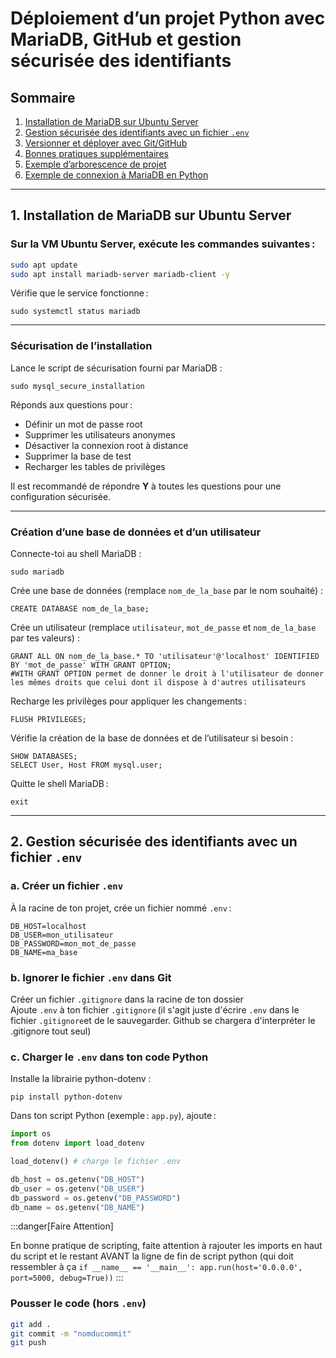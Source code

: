 # Déploiement d’un projet Python avec MariaDB, GitHub et gestion sécurisée des identifiants

## Sommaire

1. [Installation de MariaDB sur Ubuntu Server](#1-installation-de-mariadb-sur-ubuntu-server)
2. [Gestion sécurisée des identifiants avec un fichier `.env`](#2-gestion-sécurisée-des-identifiants-avec-un-fichier-env)
3. [Versionner et déployer avec Git/GitHub](#3-versionner-et-déployer-avec-gitgithub)
4. [Bonnes pratiques supplémentaires](#4-bonnes-pratiques-supplémentaires)
5. [Exemple d’arborescence de projet](#5-exemple-darborescence-de-projet)
6. [Exemple de connexion à MariaDB en Python](#6-exemple-de-connexion-à-mariadb-en-python)

---

## 1. Installation de MariaDB sur Ubuntu Server

### Sur la VM Ubuntu Server, exécute les commandes suivantes :

```bash
sudo apt update
sudo apt install mariadb-server mariadb-client -y
```
Vérifie que le service fonctionne :

```
sudo systemctl status mariadb
```
---

### Sécurisation de l’installation

Lance le script de sécurisation fourni par MariaDB :

```
sudo mysql_secure_installation
```
Réponds aux questions pour :
- Définir un mot de passe root
- Supprimer les utilisateurs anonymes
- Désactiver la connexion root à distance
- Supprimer la base de test
- Recharger les tables de privilèges

Il est recommandé de répondre **Y** à toutes les questions pour une configuration sécurisée.

---

### Création d’une base de données et d’un utilisateur

Connecte-toi au shell MariaDB :

```
sudo mariadb
```

Crée une base de données (remplace `nom_de_la_base` par le nom souhaité) :

```
CREATE DATABASE nom_de_la_base;
```

Crée un utilisateur (remplace `utilisateur`, `mot_de_passe` et `nom_de_la_base` par tes valeurs) :

```
GRANT ALL ON nom_de_la_base.* TO 'utilisateur'@'localhost' IDENTIFIED BY 'mot_de_passe' WITH GRANT OPTION; 
#WITH GRANT OPTION permet de donner le droit à l'utilisateur de donner les mêmes droits que celui dont il dispose à d'autres utilisateurs
```

Recharge les privilèges pour appliquer les changements :

```
FLUSH PRIVILEGES;
```

Vérifie la création de la base de données et de l’utilisateur si besoin :

```
SHOW DATABASES;
SELECT User, Host FROM mysql.user;
```

Quitte le shell MariaDB :

```
exit
```

---

## 2. Gestion sécurisée des identifiants avec un fichier `.env`

### a. Créer un fichier `.env`

À la racine de ton projet, crée un fichier nommé `.env` :
```
DB_HOST=localhost
DB_USER=mon_utilisateur
DB_PASSWORD=mon_mot_de_passe
DB_NAME=ma_base
```

### b. Ignorer le fichier `.env` dans Git

Créer un fichier `.gitignore` dans la racine de ton dossier   
Ajoute `.env` à ton fichier `.gitignore` (il s'agit juste d'écrire `.env` dans le fichier `.gitignore`et de le sauvegarder. Github se chargera d'interpréter le .gitignore tout seul)  


### c. Charger le `.env` dans ton code Python

Installe la librairie python-dotenv :
```
pip install python-dotenv
```

Dans ton script Python (exemple : `app.py`), ajoute :

```python
import os
from dotenv import load_dotenv

load_dotenv() # charge le fichier .env

db_host = os.getenv("DB_HOST")
db_user = os.getenv("DB_USER")
db_password = os.getenv("DB_PASSWORD")
db_name = os.getenv("DB_NAME")
```
:::danger[Faire Attention]

En bonne pratique de scripting, faite attention à rajouter les imports en haut du script et le restant AVANT la ligne de fin de script python (qui doit ressembler à ça `if __name__ == '__main__':
    app.run(host='0.0.0.0', port=5000, debug=True))`
:::

### Pousser le code (hors `.env`)

```bash
git add .
git commit -m "nomducommit"
git push



